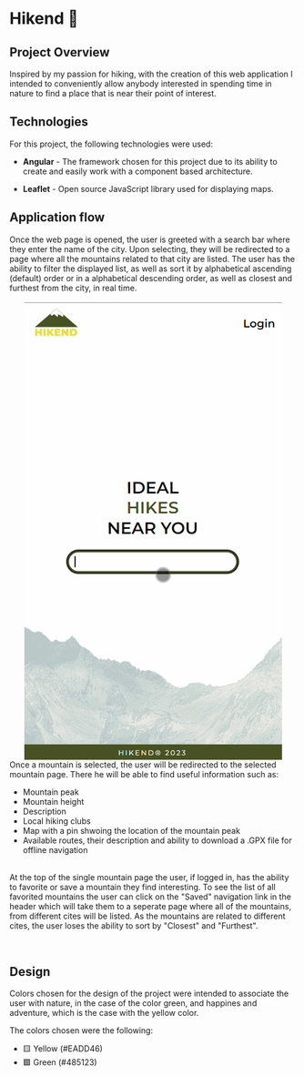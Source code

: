 <h1>Hikend 🌄</h1>


<h2>Project Overview</h2>
<p> 
Inspired by my passion for hiking, with the creation of this web application I intended to conveniently allow anybody interested in spending time in nature to find a place that is near their point of interest. 
<br />
<h2>Technologies</h2>
<p>For this project, the following technologies were used:</p>
<ul>
    <li><p><span style="font-weight: bold">Angular</span> - The framework chosen for this project due to its ability to create and easily work with a component based architecture.</p></li>

   <li><p><span style="font-weight: bold">Leaflet</span> - Open source JavaScript library used for displaying maps.</p></li>
</ul>
<h2>Application flow</h2>
Once the web page is opened, the user is greeted with a search bar where they enter the name of the city. Upon selecting, they will be redirected to a page where all the mountains related to that city are listed. The user has the ability to filter the displayed list, as well as sort it by alphabetical ascending (default) order or in a alphabetical descending order, as well as closest and furthest from the city, in real time.
<br />
<br />
<div style="display: flex; justify-content: center; width: 100%;"><img src="./src/assets/1.gif"></div>
Once a mountain is selected, the user will be redirected to the selected mountain page. There he will be able to find useful information such as:
  <ul>
    <li>Mountain peak</li>
    <li>Mountain height</li>
    <li>Description</li>
    <li>Local hiking clubs</li>
    <li>Map with a pin shwoing the location of the mountain peak</li>
    <li>Available routes, their description and ability to download a .GPX file for offline navigation</li>
  </ul>
<br />
At the top of the single mountain page the user, if logged in, has the ability to favorite or save a mountain they find interesting. To see the list of all favorited mountains the user can click on the "Saved" navigation link in the header which will take them to a seperate page where all of the mountains, from different cites will be listed. As the mountains are related to different cites, the user loses the ability to sort by "Closest" and "Furthest".
</p>
</p>
<br/>
<h2>Design</h2>
<p>Colors chosen for the design of the project were intended to associate the user with nature, in the case of the color green, and happines and adventure, which is the case with the yellow color.</p>
<p>The colors chosen were the following:</p>
<ul>
    <li>🟨 Yellow (#EADD46)</li>
    <li>🟩 Green (#485123)</li>
</ul>
